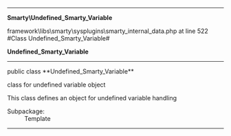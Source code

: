 
- - -

**Smarty\Undefined_Smarty_Variable**
<div class="location">framework\libs\smarty\sysplugins\smarty_internal_data.php at line 522</div>
#Class Undefined_Smarty_Variable#

**Undefined_Smarty_Variable**


- - -

<p class="signature">public  class **Undefined_Smarty_Variable**</p>

<div class="comment" id="overview_description"><p>class for undefined variable object</p><p>This class defines an object for undefined variable handling</p></div>

<dl>
<dt>Subpackage:</dt>
<dd>Template</dd>
</dl>

- - -

